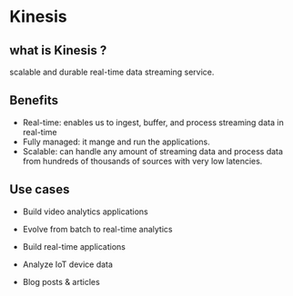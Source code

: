 # Kinesis

## what is Kinesis ?
 scalable and durable real-time data streaming service. 





## Benefits

 * Real-time: enables us to ingest, buffer, and process streaming data in real-time
 * Fully managed: it mange and run the applications.
 * Scalable: can handle any amount of streaming data and process data from hundreds of thousands of sources with very low latencies.
  


## Use cases

 * Build video analytics applications

 * Evolve from batch to real-time analytics

 * Build real-time applications

 * Analyze IoT device data

 * Blog posts & articles